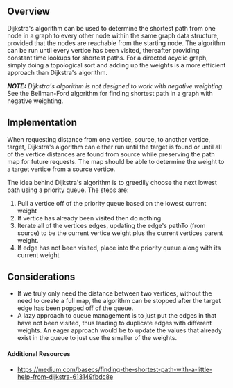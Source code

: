 ## Overview

Dijkstra's algorithm can be used to determine the shortest path from one node in a graph to every other node within the same graph data structure, provided that the nodes are reachable from the starting node.  The algorithm can be run until every vertice has been visited, thereafter providing constant time lookups for shortest paths.  For a directed acyclic graph, simply doing a topological sort and adding up the weights is a more efficient approach than Dijkstra's algorithm.

***NOTE:** Dijkstra's algorithm is not designed to work with negative weighting.*  See the Bellman-Ford algorithm for finding shortest path in a graph with negative weighting.

## Implementation

When requesting distance from one vertice, source, to another vertice, target, Dijkstra's algorithm can either run until the target is found or until all of the vertice distances are found from source while preserving the path map for future requests.  The map should be able to determine the weight to a target vertice from a source vertice.

The idea behind Dijkstra's algorithm is to greedily choose the next lowest path using a priority queue.  The steps are:

1. Pull a vertice off of the priority queue based on the lowest current weight
2. If vertice has already been visited then do nothing
3. Iterate all of the vertices edges, updating the edge's pathTo (from source) to be the current vertice weight plus the current vertices parent weight.
4. If edge has not been visited, place into the priority queue along with its current weight

## Considerations

* If we truly only need the distance between two vertices, without the need to create a full map, the algorithm can be stopped after the target edge has been popped off of the queue.
* A lazy approach to queue management is to just put the edges in that have not been visited, thus leading to duplicate edges with different weights.  An eager approach would be to update the values that already exist in the queue to just use the smaller of the weights.

#### Additional Resources

* https://medium.com/basecs/finding-the-shortest-path-with-a-little-help-from-dijkstra-613149fbdc8e
